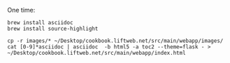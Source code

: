 One time:

    brew install asciidoc
    brew install source-highlight

    cp -r images/* ~/Desktop/cookbook.liftweb.net/src/main/webapp/images/
    cat [0-9]*asciidoc | asciidoc  -b html5 -a toc2 --theme=flask - > ~/Desktop/cookbook.liftweb.net/src/main/webapp/index.html




